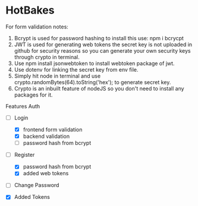 # HotBakes

For form validation notes:
1) Bcrypt is used for password hashing to install this use: npm i bcrycpt
2) JWT is used for generating web tokens the secret key is not uploaded in github for security reasons so you can generate your own security keys through crypto in terminal.
3) Use npm install jsonwebtoken to install webtoken package of jwt.
4) Use dotenv for linking the secret key from env file.
5) Simply hit node in terminal and use crypto.randomBytes(64).toString('hex'); to generate secret key.
6) Crypto is an inbuilt feature of nodeJS so you don't need to install any packages for it.

Features
Auth
- [ ] Login 
    - [x] frontend form validation
    - [x] backend validation
    - [ ] password hash from bcrypt
- [ ] Register
    - [x] password hash from bcrypt
    - [x] added web tokens
- [ ] Change Password


- [x] Added Tokens

